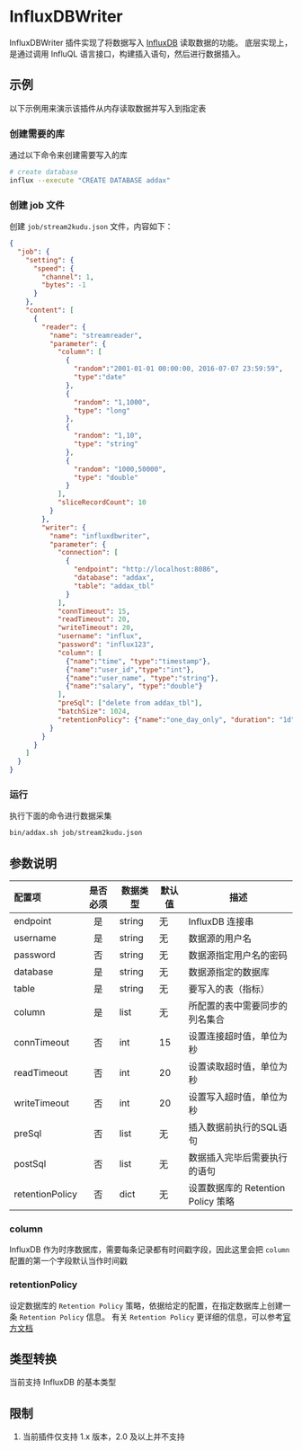 # InfluxDBWriter

InfluxDBWriter 插件实现了将数据写入 [InfluxDB](https://www.influxdata.com) 读取数据的功能。
底层实现上，是通过调用 InfluQL 语言接口，构建插入语句，然后进行数据插入。

## 示例

以下示例用来演示该插件从内存读取数据并写入到指定表

### 创建需要的库

通过以下命令来创建需要写入的库

```bash
# create database
influx --execute "CREATE DATABASE addax"
```

### 创建 job 文件

创建 `job/stream2kudu.json` 文件，内容如下：

```json
{
  "job": {
    "setting": {
      "speed": {
        "channel": 1,
        "bytes": -1
      }
    },
    "content": [
      {
        "reader": {
          "name": "streamreader",
          "parameter": {
            "column": [
              {
                "random":"2001-01-01 00:00:00, 2016-07-07 23:59:59",
                "type":"date"
              },
              {
                "random": "1,1000",
                "type": "long"
              },
              {
                "random": "1,10",
                "type": "string"
              },
              {
                "random": "1000,50000",
                "type": "double"
              }
            ],
            "sliceRecordCount": 10
          }
        },
        "writer": {
          "name": "influxdbwriter",
          "parameter": {
            "connection": [
              {
                "endpoint": "http://localhost:8086",
                "database": "addax",
                "table": "addax_tbl"
              }
            ],
            "connTimeout": 15,
            "readTimeout": 20,
            "writeTimeout": 20,
            "username": "influx",
            "password": "influx123",
            "column": [
              {"name":"time", "type":"timestamp"},
              {"name":"user_id","type":"int"},
              {"name":"user_name", "type":"string"},
              {"name":"salary", "type":"double"}
            ],
            "preSql": ["delete from addax_tbl"],
            "batchSize": 1024,
            "retentionPolicy": {"name":"one_day_only", "duration": "1d", "replication":1}
          }
        }
      }
    ]
  }
}
```

### 运行

执行下面的命令进行数据采集

```bash
bin/addax.sh job/stream2kudu.json
```

##  参数说明

| 配置项          | 是否必须 |  数据类型   |默认值 |         描述   |
| :-------------- | :------: | ------ |-------|-------------- |
| endpoint         |    是   | string |  无     | InfluxDB 连接串 
| username        |    是    | string | 无     | 数据源的用户名 |
| password        |    否    | string | 无     | 数据源指定用户名的密码 |
| database        |    是      | string |  无      | 数据源指定的数据库  |
| table           |    是    | string |无     | 要写入的表（指标） |
| column          |    是    | list  | 无     |  所配置的表中需要同步的列名集合 |
| connTimeout     |    否    | int   | 15     | 设置连接超时值，单位为秒     |
| readTimeout     |    否    | int   | 20     | 设置读取超时值，单位为秒     |
| writeTimeout    |    否    | int   | 20     | 设置写入超时值，单位为秒     |
| preSql        |    否    | list |无     | 插入数据前执行的SQL语句|
| postSql       | 否      | list | 无     | 数据插入完毕后需要执行的语句 |
| retentionPolicy    | 否 | dict | 无  | 设置数据库的 Retention Policy 策略 | 

### column

InfluxDB 作为时序数据库，需要每条记录都有时间戳字段，因此这里会把 `column` 配置的第一个字段默认当作时间戳

### retentionPolicy

设定数据库的 `Retention Policy` 策略，依据给定的配置，在指定数据库上创建一条 `Retention Policy` 信息。
有关 `Retention Policy` 更详细的信息，可以参考[官方文档](https://docs.influxdata.com/influxdb/v1.8/query_language/manage-database/#create-retention-policies-with-create-retention-policy)

##  类型转换

当前支持 InfluxDB 的基本类型


## 限制

1. 当前插件仅支持 1.x 版本，2.0 及以上并不支持